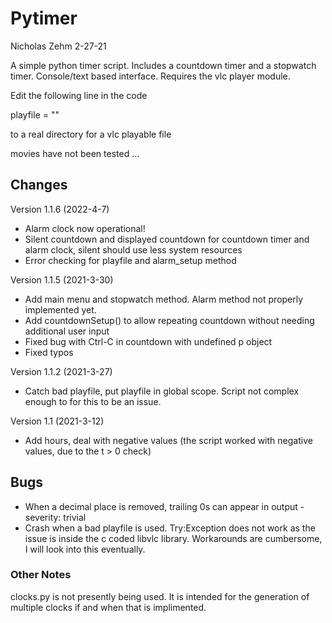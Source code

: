 # Pytimer
Nicholas Zehm
2-27-21

A simple python timer script. Includes a countdown timer and a stopwatch timer. Console/text based interface.
Requires the vlc player module. 

Edit the following line in the code

playfile = ""

to a real directory for a vlc playable file

movies have not been tested ...
## Changes
Version 1.1.6 (2022-4-7)
* Alarm clock now operational!
* Silent countdown and displayed countdown for countdown timer and alarm clock, silent should use less system resources
* Error checking for playfile and alarm_setup method

Version 1.1.5 (2021-3-30)
* Add main menu and stopwatch method. Alarm method not properly implemented yet.
* Add countdownSetup() to allow repeating countdown without needing additional user input
* Fixed bug with Ctrl-C in countdown with undefined p object
* Fixed typos

Version 1.1.2 (2021-3-27)
* Catch bad playfile, put playfile in global scope. Script not complex enough to for this to be an issue.

Version 1.1 (2021-3-12)
* Add hours, deal with negative values (the script worked with negative values, due to the t > 0 check)

## Bugs
* When a decimal place is removed, trailing 0s can appear in output - severity: trivial
* Crash when a bad playfile is used. Try:Exception does not work as the issue is
inside the c coded libvlc library. Workarounds are cumbersome, I will look into this eventually.

### Other Notes
clocks.py is not presently being used. It is intended for the generation of multiple clocks if and when that is implimented.
